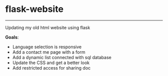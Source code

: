 # flask-website

---
Updating my old html website using flask

__Goals__:
* Language selection is responsive
* Add a contact me page with a form
* Add a dynamic list connected with sql database
* Update the CSS and get a better look
* Add restricted access for sharing doc
    

